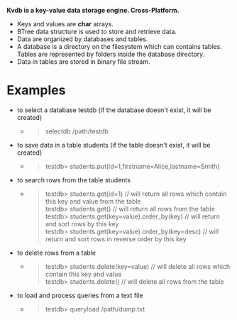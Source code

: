 **Kvdb is a key-value data storage engine. Cross-Platform.**


* Keys and values are **char** arrays.
* BTree data structure is used to store and retrieve data.
* Data are organized by databases and tables.
* A database is a directory on the filesystem which can contains tables. Tables are represented by folders inside the
  database directory.
* Data in tables are stored in binary file stream.

# Examples
* to select a database testdb (if the database doesn't exist, it will be created)
   * > selectdb /path/testdb
* to save data in a table students (if the table doesn't exist, it will be created)
   * >testdb> students.put(id=1,firstname=Alice,lastname=Smith)
* to search rows from the table students  
   * >testdb> students.get(id=1) // will return all rows which contain this key and value from the table  
     testdb> students.get() // will return all rows from the table  
     testdb> students.get(key=value).order_by(key) // will return and sort rows by this key  
     testdb> students.get(key=value).order_by(key=desc) // will return and sort rows in reverse order by this key  
* to delete rows from a table  
   * >testdb> students.delete(key=value) // will delete all rows which contain this key and value  
     testdb> students.delete() // will delete all rows from the table
* to load and process queries from a text file
   * >testdb> queryload /path/dump.txt